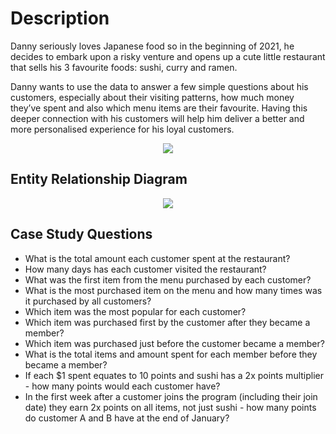 # Description

Danny seriously loves Japanese food so in the beginning of 2021, he decides to embark upon a risky venture and opens up a cute little restaurant that sells his 3 favourite foods: sushi, curry and ramen.

Danny wants to use the data to answer a few simple questions about his customers, especially about their visiting patterns, how much money they’ve spent and also which menu items are their favourite. Having this deeper connection with his customers will help him deliver a better and more personalised experience for his loyal customers.

<p align="center">
  <img src=https://user-images.githubusercontent.com/72626506/137976410-3270cce0-9411-44af-8e60-30eec308562b.png>
</p>

## Entity Relationship Diagram
  
<p align="center">
  <img src=https://user-images.githubusercontent.com/72626506/137977389-b5f659d5-82cf-4199-b4f2-e113503fce2d.png>
</p>

## Case Study Questions

- What is the total amount each customer spent at the restaurant?
- How many days has each customer visited the restaurant?
- What was the first item from the menu purchased by each customer?
- What is the most purchased item on the menu and how many times was it purchased by all customers?
- Which item was the most popular for each customer?
- Which item was purchased first by the customer after they became a member?
- Which item was purchased just before the customer became a member?
- What is the total items and amount spent for each member before they became a member?
- If each $1 spent equates to 10 points and sushi has a 2x points multiplier - how many points would each customer have?
- In the first week after a customer joins the program (including their join date) they earn 2x points on all items, not just sushi - how many points do customer A and B have at the end of January?
